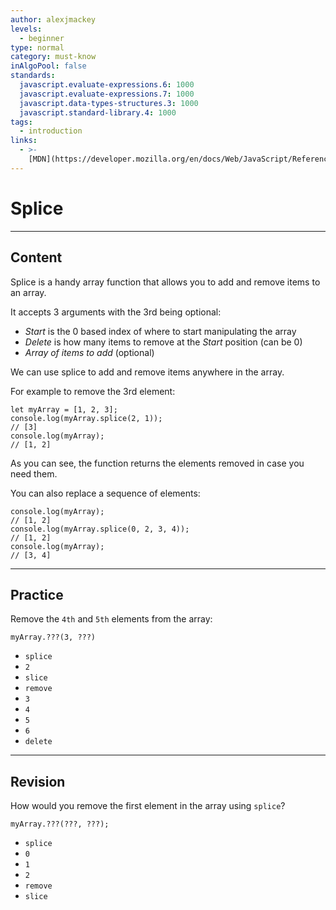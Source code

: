 ```yaml
---
author: alexjmackey
levels:
  - beginner
type: normal
category: must-know
inAlgoPool: false
standards:
  javascript.evaluate-expressions.6: 1000
  javascript.evaluate-expressions.7: 1000
  javascript.data-types-structures.3: 1000
  javascript.standard-library.4: 1000
tags:
  - introduction
links:
  - >-
    [MDN](https://developer.mozilla.org/en/docs/Web/JavaScript/Reference/Global_Objects/Array/splice){website}
---
```


# Splice


---

## Content

Splice is a handy array function that allows you to add and remove items to an array.

It accepts 3 arguments with the 3rd being optional:

* *Start* is the 0 based index of where to start manipulating the array
* *Delete* is how many items to remove at the *Start* position (can be 0)
* *Array of items to add* (optional)

We can use splice to add and remove items anywhere in the array.

For example to remove the 3rd element:

    let myArray = [1, 2, 3];
    console.log(myArray.splice(2, 1));
    // [3]
    console.log(myArray);
    // [1, 2]

As you can see, the function returns the elements removed in case you need them.

You can also replace a sequence of elements:

    console.log(myArray);
    // [1, 2]
    console.log(myArray.splice(0, 2, 3, 4));
    // [1, 2]
    console.log(myArray);
    // [3, 4]


---

## Practice

Remove the `4th` and `5th` elements from the array:

    myArray.???(3, ???)

* `splice`
* `2`
* `slice`
* `remove`
* `3`
* `4`
* `5`
* `6`
* `delete`


---

## Revision

How would you remove the first element in the array using `splice`?

    myArray.???(???, ???);

* `splice`
* `0`
* `1`
* `2`
* `remove`
* `slice`

